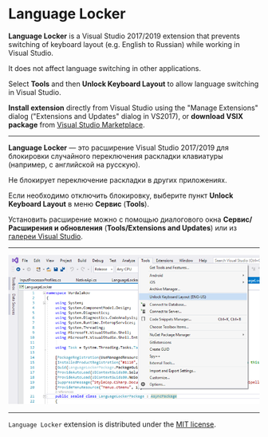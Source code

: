 # Language Locker

**Language Locker** is a Visual Studio 2017/2019 extension that prevents switching of keyboard layout (e.g. English to Russian) while working in Visual Studio.

It does not affect language switching in other applications.

Select **Tools** and then **Unlock Keyboard Layout** to allow language switching in Visual Studio.

**Install extension** directly from Visual Studio using the "Manage Extensions" dialog ("Extensions and Updates" dialog in VS2017), or **download VSIX package** from [Visual Studio Marketplace](https://marketplace.visualstudio.com/items?itemName=vurdalak1.languagelocker).

---

**Language Locker** — это расширение Visual Studio 2017/2019 для блокировки случайного переключения раскладки клавиатуры (например, с английской на русскую).

Не блокирует переключение раскладки в других приложениях.

Если необходимо отключить блокировку, выберите пункт **Unlock Keyboard Layout** в меню **Сервис** (**Tools**).

Установить расширение можно с помощью диалогового окна **Сервис/Расширения и обновления** (**Tools/Extensions and Updates**) или из [галереи Visual Studio](https://marketplace.visualstudio.com/items?itemName=vurdalak1.languagelocker).

---

![Language Locker](languagelocker1.png)

---

`Language Locker` extension is distributed under the [MIT license](http://opensource.org/licenses/MIT).
